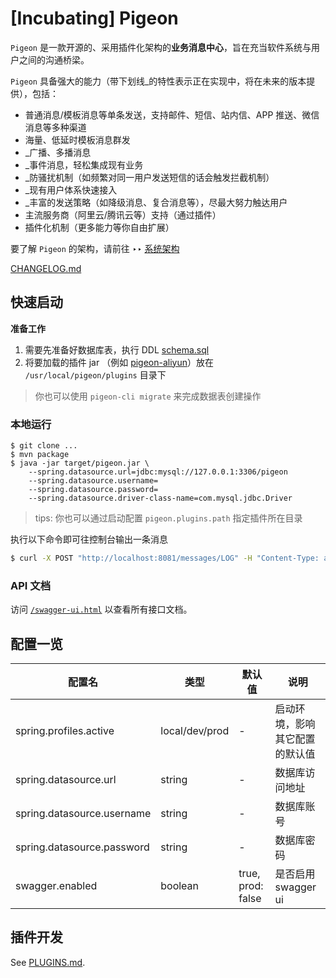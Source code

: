 # [Incubating] Pigeon

`Pigeon` 是一款开源的、采用插件化架构的**业务消息中心**，旨在充当软件系统与用户之间的沟通桥梁。

`Pigeon` 具备强大的能力（带下划线_的特性表示正在实现中，将在未来的版本提供），包括：
- 普通消息/模板消息等单条发送，支持邮件、短信、站内信、APP 推送、微信消息等多种渠道
- 海量、低延时模板消息群发
- _广播、多播消息
- _事件消息，轻松集成现有业务
- _防骚扰机制（如频繁对同一用户发送短信的话会触发拦截机制）
- _现有用户体系快速接入
- _丰富的发送策略（如降级消息、复合消息等），尽最大努力触达用户
- 主流服务商（阿里云/腾讯云等）支持（通过插件）
- 插件化机制（更多能力等你自由扩展）

要了解 `Pigeon` 的架构，请前往 ‣‣ [系统架构](docs/Arch.md)

[CHANGELOG.md](./CHANGELOG.md)

## 快速启动

**准备工作**

1. 需要先准备好数据库表，执行 DDL [schema.sql](./docs/schema.sql)
2. 将要加载的插件 jar （例如 [pigeon-aliyun](https://github.com/pigeon-cp/pigeon-aliyun)）放在 `/usr/local/pigeon/plugins` 目录下

> 你也可以使用 `pigeon-cli migrate` 来完成数据表创建操作

### 本地运行

```shell
$ git clone ...
$ mvn package
$ java -jar target/pigeon.jar \
    --spring.datasource.url=jdbc:mysql://127.0.0.1:3306/pigeon
    --spring.datasource.username=
    --spring.datasource.password=
    --spring.datasource.driver-class-name=com.mysql.jdbc.Driver
```

> tips: 你也可以通过启动配置 `pigeon.plugins.path` 指定插件所在目录

执行以下命令即可往控制台输出一条消息

```bash
$ curl -X POST "http://localhost:8081/messages/LOG" -H "Content-Type: application/json" -d "{ \"channel\": \"PIGEON\", \"content\": \"hello pigeon\", \"target\": \"taccisum\", \"title\": \"demo\"}"
```

### API 文档

访问 [`/swagger-ui.html`](http://127.0.0.1:8081/swagger-ui.html) 以查看所有接口文档。
 
## 配置一览 

|**配置名**|**类型**|**默认值**|**说明**|
| -- | -- | -- | -- |
|spring.profiles.active|local/dev/prod|-|启动环境，影响其它配置的默认值|
|spring.datasource.url|string|-|数据库访问地址|
|spring.datasource.username|string|-|数据库账号|
|spring.datasource.password|string|-|数据库密码|
|swagger.enabled|boolean|true, prod: false|是否启用 swagger ui|

## 插件开发

See [PLUGINS.md](./PLUGINS.md).
 
